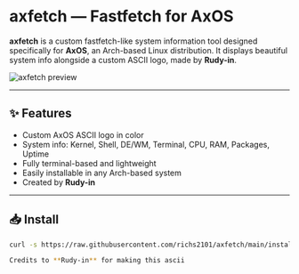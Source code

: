 # axfetch — Fastfetch for AxOS

**axfetch** is a custom fastfetch-like system information tool designed specifically for **AxOS**, an Arch-based Linux distribution. It displays beautiful system info alongside a custom ASCII logo, made by **Rudy-in**.

![axfetch preview](https://user-images.githubusercontent.com/yourusername/your-screenshot.png) <!-- Optional: add a screenshot here -->

---

## ✨ Features

- Custom AxOS ASCII logo in color
- System info: Kernel, Shell, DE/WM, Terminal, CPU, RAM, Packages, Uptime
- Fully terminal-based and lightweight
- Easily installable in any Arch-based system
- Created by **Rudy-in**

---

## 📥 Install

```bash
curl -s https://raw.githubusercontent.com/richs2101/axfetch/main/install.sh | bash

Credits to **Rudy-in** for making this ascii
